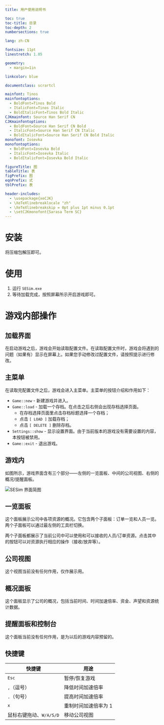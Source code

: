 ```yaml
---
title: 用户使用说明书

toc: true
toc-title: 目录
toc-depth: 2
numbersections: true

lang: zh-CN

fontsize: 11pt
linestretch: 1.05

geometry:
  - margin=1in

linkcolor: blue

documentclass: scrartcl 

mainfont: Tinos
mainfontoptions:
  - BoldFont=Tinos Bold
  - ItalicFont=Tinos Italic
  - BoldItalicFont=Tinos Bold Italic
CJKmainfont: Source Han Serif CN
CJKmainfontoptions:
  - BoldFont=Source Han Serif CN Bold
  - ItalicFont=Source Han Serif CN Italic
  - BoldItalicFont=Source Han Serif CN Bold Italic
monofont: Iosevka
monofontoptions:
  - BoldFont=Iosevka Bold
  - ItalicFont=Iosevka Italic
  - BoldItalicFont=Iosevka Bold Italic

figureTitle: 图
tableTitle: 表
figPrefix: 图
eqnPrefix: 式
tblPrefix: 表

header-includes:
  - \usepackage{xeCJK}
  - \XeTeXlinebreaklocale "zh"
  - \XeTeXlinebreakskip = 0pt plus 1pt minus 0.1pt
  - \setCJKmonofont{Sarasa Term SC}
---
```


# 安装

将压缩包解压即可。

# 使用

1. 运行 `SESim.exe`
2. 等待加载完成，按照屏幕所示开启游戏即可。

# 游戏内部操作

## 加载界面

在启动游戏之后，游戏会开始读取配置文件。在读取配置文件时，游戏会将遇到的问题（如果有）显示在屏幕上。如果您手动修改过配置文件，请按照提示进行修改。

## 主菜单

在读取完配置文件之后，游戏会进入主菜单。主菜单的按钮介绍和作用如下：

- `Game::new` - 新建游戏并进入。
- `Game::load` - 加载一个存档。在点击之后右侧会出现存档选择页面。
  - 在存档选择页面里点击存档标题选择一个存档；
  - 点击 `[ LOAD ]` 加载存档；
  - 点击 `[ DELETE ]` 删除存档。
- `Settings::show` - 显示设置界面。由于当前版本的游戏没有需要设置的内容，本按钮被禁用。
- `Game::exit` - 退出游戏。

## 游戏内

如图所示，游戏界面含有三个部分——左侧的一览面板、中间的公司视图、右侧的概况/提醒面板。

![SESim 界面简图](assets/sesim-ui.png)

## 一览面板

这个面板展示公司中各项资源的概况。它包含两个子面板：订单一览和人员一览。两个子面板可以通过最左侧的工具栏切换。

两个子面板都展示了当前公司中可以使用和可以接收的人员/订单资源。点击其中的按钮可以对资源执行相应的操作（接收/放弃等）。

## 公司视图

这个视图当前没有任何作用，仅作展示用。

## 概况面板

这个面板显示了公司的概况，包括当前时间、时间加速倍率、资金、声望和资源统计数据。

## 提醒面板和控制台

这个面板当前没有任何作用，是为以后的游戏内容预留的。

## 快捷键

| 快捷键                  | 用途                 |
| ----------------------- | -------------------- |
| `Esc`                   | 暂停/恢复游戏        |
| `,`（逗号）             | 降低时间加速倍率     |
| `.`（句号）             | 提高时间加速倍率     |
| `x`                     | 重制时间加速倍率为 1 |
| 鼠标右键拖动、`W/A/S/D` | 移动公司视图         |
